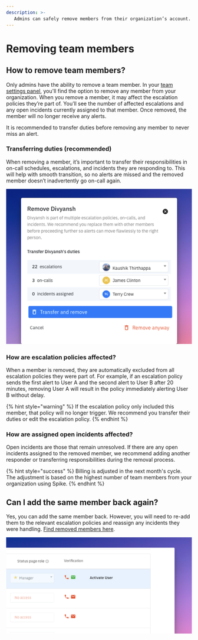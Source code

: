 ```yaml
---
description: >-
   Admins can safely remove members from their organization’s account. You can optionally reassign the member’s roles in on-call, escalations, and incident response to others.
---
```


# Removing team members

## How to remove team members?

Only admins have the ability to remove a team member. In your [team settings panel](https://app.spike.sh/settings/general/team), you'll find the option to remove any member from your organization. When you remove a member, it may affect the escalation policies they’re part of. You’ll see the number of affected escalations and any open incidents currently assigned to that member. Once removed, the member will no longer receive any alerts.

It is recommended to transfer duties before removing any member to never miss an alert.

### Transferring duties (recommended)
When removing a member, it’s important to transfer their responsibilities in on-call schedules, escalations, and incidents they are responding to. This will help with smooth transition, so no alerts are missed and the removed member doesn’t inadvertently go on-call again.

![A snapshot of escalations and current incidents assigned that might get affected](<../.gitbook/assets/remove-team-members.png>)

### How are escalation policies affected?

When a member is removed, they are automatically excluded from all escalation policies they were part of. For example, if an escalation policy sends the first alert to User A and the second alert to User B after 20 minutes, removing User A will result in the policy immediately alerting User B without delay.

{% hint style="warning" %}
If the escalation policy only included this member, that policy will no longer trigger. We recommend you transfer their duties or edit the escalation policy.
{% endhint %}

### How are assigned open incidents affected?

Open incidents are those that remain unresolved. If there are any open incidents assigned to the removed member, we recommend adding another responder or transferring responsibilities during the removal process.

{% hint style="success" %}
Billing is adjusted in the next month's cycle. The adjustment is based on the highest number of team members from your organization using Spike.
{% endhint %}

## Can I add the same member back again?

Yes, you can add the same member back. However, you will need to re-add them to the relevant escalation policies and reassign any incidents they were handling. [Find removed members here](https://app.spike.sh/settings/general/team/invites-and-deactivated).

![Add removed team members](<../.gitbook/assets/activate-user-account.png>)
